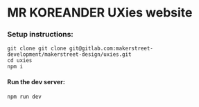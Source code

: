 # MR KOREANDER UXies website


### Setup instructions:
```
git clone git clone git@gitlab.com:makerstreet-development/makerstreet-design/uxies.git
cd uxies
npm i
```

#### Run the dev server:
`npm run dev` 
